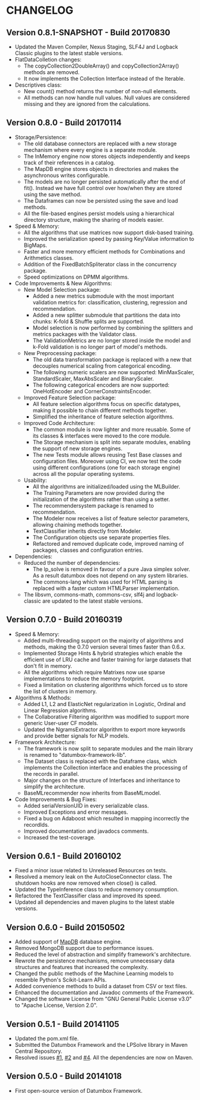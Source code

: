 CHANGELOG
=========

Version 0.8.1-SNAPSHOT - Build 20170830
---------------------------------------

- Updated the Maven Compiler, Nexus Staging, SLF4J and Logback Classic plugins to the latest stable versions. 
- FlatDataColletion changes:
	- The copyCollection2DoubleArray() and copyCollection2Array() methods are removed.
	- It now implements the Collection Interface instead of the Iterable.
- Descriptives class:
	- New count() method returns the number of non-null elements.
	- All methods can now handle null values. Null values are considered missing and they are ignored from the calculations.

Version 0.8.0 - Build 20170114
------------------------------

- Storage/Persistence:
    - The old database connectors are replaced with a new storage mechanism where every engine is a separate module.
    - The InMemory engine now stores objects independently and keeps track of their references in a catalog.
    - The MapDB engine stores objects in directories and makes the asynchronous writes configurable.
    - The models are no longer persisted automatically after the end of fit(). Instead we have full control over how/when they are stored using the save method.
    - The Dataframes can now be persisted using the save and load methods.
    - All the file-based engines persist models using a hierarchical directory structure, making the sharing of models easier.
- Speed & Memory:
    - All the algorithms that use matrices now support disk-based training.
    - Improved the serialization speed by passing Key/Value information to BigMaps.
    - Faster and more memory efficient methods for Combinations and Arithmetics classes.
    - Addition of the FixedBatchSpliterator class in the concurrency package.
    - Speed optimizations on DPMM algorithms.
- Code Improvements & New Algorithms:
    - New Model Selection package:
        - Added a new metrics submodule with the most important validation metrics for: classification, clustering, regression and recommendation.
        - Added a new splitter submodule that partitions the data into chunks: K-fold & Shuffle splits are supported.
        - Model selection is now performed by combining the splitters and metrics packages with the Validator class.
        - The ValidationMetrics are no longer stored inside the model and k-Fold validation is no longer part of model's methods.
    - New Preprocessing package:
        - The old data transformation package is replaced with a new that decouples numerical scaling from categorical encoding.
        - The following numeric scalers are now supported: MinMaxScaler, StandardScaler, MaxAbsScaler and BinaryScaler.
        - The following categorical encoders are now supported: OneHotEncoder and CornerConstraintsEncoder.
    - Improved Feature Selection package:
        - All feature selection algorithms focus on specific datatypes, making it possible to chain different methods together.
        - Simplified the inheritance of feature selection algorithms.
    - Improved Code Architecture:
        - The common module is now lighter and more reusable. Some of its classes & interfaces were moved to the core module.
        - The Storage mechanism is split into separate modules, enabling the support of new storage engines.
        - The new Tests module allows reusing Test Base classes and configuration files. Moreover using CI, we now test the code using different configurations (one for each storage engine) across all the popular operating systems.
    - Usability:
        - All the algorithms are initialized/loaded using the MLBuilder.
        - The Training Parameters are now provided during the initialization of the algorithms rather than using a setter.
        - The recommendersystem package is renamed to recommendation.
        - The Modeler now receives a list of feature selector parameters, allowing chaining methods together.
        - TextClassifier inherits directly from Modeler.
        - The Configuration objects use separate properties files.
        - Refactored and removed duplicate code, improved naming of packages, classes and configuration entries.
- Dependencies:
    - Reduced the number of dependencies:
        - The lp_solve is removed in favour of a pure Java simplex solver. As a result datumbox does not depend on any system libraries.
        - The commons-lang which was used for HTML parsing is replaced with a faster custom HTMLParser implementation.
    - The libsvm, commons-math, commons-csv, slf4j and logback-classic are updated to the latest stable versions.

Version 0.7.0 - Build 20160319
------------------------------

- Speed & Memory:
	- Added multi-threading support on the majority of algorithms and methods, making the 0.7.0 version several times faster than 0.6.x.
	- Implemented Storage Hints & hybrid strategies which enable the efficient use of LRU cache and faster training for large datasets that don't fit in memory.
	- All the algorithms which require Matrixes now use sparse implementations to reduce the memory footprint.
	- Fixed a limitation on clustering algorithms which forced us to store the list of clusters in memory.
- Algorithms & Methods:
	- Added L1, L2 and ElasticNet regularization in Logistic, Ordinal and Linear Regression algorithms.
	- The Collaborative Filtering algorithm was modified to support more generic User-user CF models.	
	- Updated the NgramsExtractor algorithm to export more keywords and provide better signals for NLP models.
- Framework Architecture: 
	- The framework is now split to separate modules and the main library is renamed to "datumbox-framework-lib".
	- The Dataset class is replaced with the Dataframe class, which implements the Collection interface and enables the processing of the records in parallel. 
	- Major changes on the structure of Interfaces and inheritance to simplify the architecture.
	- BaseMLrecommender now inherits from BaseMLmodel.
- Code Improvements & Bug Fixes:
	- Added serialVersionUID in every serializable class.
	- Improved Exceptions and error messages.
	- Fixed a bug on Adaboost which resulted in mapping incorrectly the recordIds.
	- Improved documentation and javadocs comments.
	- Increased the test-coverage.

Version 0.6.1 - Build 20160102
------------------------------

- Fixed a minor issue related to Unreleased Resources on tests.
- Resolved a memory leak on the AutoCloseConnector class. The shutdown hooks are now removed when close() is called.
- Updated the TypeInference class to reduce memory consumption.
- Refactored the TextClassifier class and improved its speed.
- Updated all dependencies and maven plugins to the latest stable versions.

Version 0.6.0 - Build 20150502
------------------------------

- Added support of [MapDB](http://www.mapdb.org/) database engine.
- Removed MongoDB support due to performance issues.
- Reduced the level of abstraction and simplify framework's architecture.
- Rewrote the persistence mechanisms, remove unnecessary data structures and features that increased the complexity.
- Changed the public methods of the Machine Learning models to resemble Python's Scikit-Learn APIs.
- Added convenience methods to build a dataset from CSV or text files.
- Enhanced the documentation and Javadoc comments of the Framework.
- Changed the software License from "GNU General Public License v3.0" to "Apache License, Version 2.0".

Version 0.5.1 - Build 20141105
------------------------------

- Updated the pom.xml file.
- Submitted the Datumbox Framework and the LPSolve library in Maven Central Repository.
- Resolved issues [#1](https://github.com/datumbox/datumbox-framework/issues/1), [#2](https://github.com/datumbox/datumbox-framework/issues/2) and [#4](https://github.com/datumbox/datumbox-framework/issues/4). All the dependencies are now on Maven.

Version 0.5.0 - Build 20141018
------------------------------

- First open-source version of Datumbox Framework.

